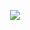 <p align="center">
  <img src="https://github.com/darkmechanism/darkmechanism/blob/main/readme.png?raw=true">
</p>
